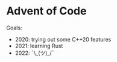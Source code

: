 # Advent of Code

Goals:

- 2020: trying out some C++20 features
- 2021: learning Rust
- 2022: ¯\\\_(ツ)\_/¯
